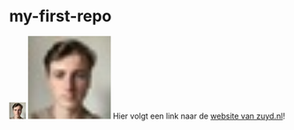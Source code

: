 # my-first-repo
![foto van Senn](senn.jpeg)
<img src="senn.jpeg" alt="foto-van-senn" width="150">
Hier volgt een link naar de [website van zuyd.nl](https://zuyd.nl)!
